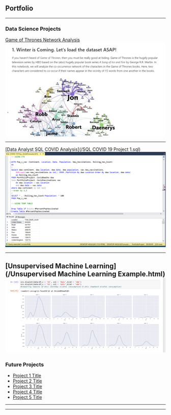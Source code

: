 ## Portfolio

---

### Data Science Projects 

[Game of Thrones Network Analysis](/GoT_Network_Analysis_DataCamp.html)
<img src="GoT_Network_Analysis.PNG?raw=true"/>

---
[Data Analyst SQL COVID Analysis](/SQL COVID 19 Project 1.sql)
<img src="images/SQL COVID 19 Screenshot 1.PNG?raw=true"/>

---
[Unsupervised Machine Learning](/Unsupervised Machine Learning Example.html)
<img src="images/Machine Learning Distributions PNG.PNG?raw=true"/>
---



### Future Projects

- [Project 1 Title](http://example.com/)
- [Project 2 Title](http://example.com/)
- [Project 3 Title](http://example.com/)
- [Project 4 Title](http://example.com/)
- [Project 5 Title](http://example.com/)

---




---

<!-- Remove above link if you don't want to attibute -->
